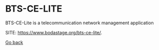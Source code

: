 # BTS-CE-LITE

 BTS-CE-Lite is a telecommunication network management application
 
 SITE: https://www.bodastage.org/bts-ce-lite/.

 [Go back](https://portable-linux-apps.github.io/apps.html)

